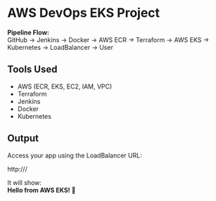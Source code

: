 # AWS DevOps EKS Project

**Pipeline Flow:**  
GitHub → Jenkins → Docker → AWS ECR → Terraform → AWS EKS → Kubernetes → LoadBalancer → User

## Tools Used
- AWS (ECR, EKS, EC2, IAM, VPC)
- Terraform
- Jenkins
- Docker
- Kubernetes

## Output
Access your app using the LoadBalancer URL:


http://<external-loadbalancer-dns>/

It will show:  
**Hello from AWS EKS! 🚀**

